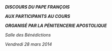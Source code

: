 ***DISCOURS DU PAPE FRANÇOIS***

***AUX PARTICIPANTS AU COURS***

***ORGANISÉ PAR LA PÉNITENCERIE APOSTOLIQUE***

*Salle des Bénédictions*

*Vendredi 28 mars 2014*